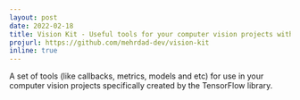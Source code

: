 ```yaml
---
layout: post
date: 2022-02-18
title: Vision Kit - Useful tools for your computer vision projects with TensorFlow
projurl: https://github.com/mehrdad-dev/vision-kit
inline: true
---
```

A set of tools (like callbacks, metrics, models and etc) for use in your computer vision projects specifically created by the TensorFlow library.
